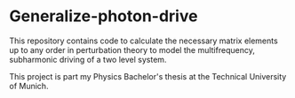 # Generalize-photon-drive
This repository contains code to calculate the necessary matrix elements up to any order in perturbation theory to model the multifrequency, subharmonic driving of a two level system.

This project is part my Physics Bachelor's thesis at the Technical University of Munich.
